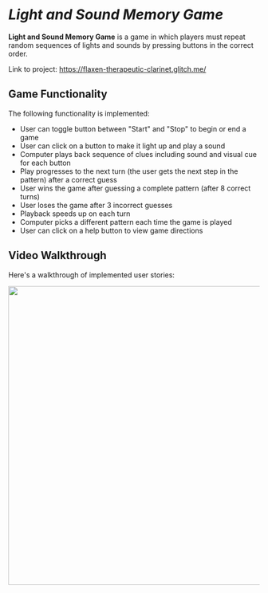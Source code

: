 # *Light and Sound Memory Game*

**Light and Sound Memory Game** is a game in which players must repeat random sequences of lights and sounds by pressing buttons in the correct order. 

Link to project: https://flaxen-therapeutic-clarinet.glitch.me/

## Game Functionality

The following functionality is implemented:

* User can toggle button between "Start" and "Stop" to begin or end a game
* User can click on a button to make it light up and play a sound
* Computer plays back sequence of clues including sound and visual cue for each button
* Play progresses to the next turn (the user gets the next step in the pattern) after a correct guess
* User wins the game after guessing a complete pattern (after 8 correct turns)
* User loses the game after 3 incorrect guesses
* Playback speeds up on each turn
* Computer picks a different pattern each time the game is played
* User can click on a help button to view game directions

## Video Walkthrough

Here's a walkthrough of implemented user stories:

<img src="https://i.imgur.com/1so2nSJ.gif" width=600>
